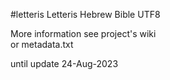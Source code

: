 #letteris
Letteris Hebrew Bible UTF8 <br>

More information see project's wiki <br>
or metadata.txt <br>

until update 24-Aug-2023


